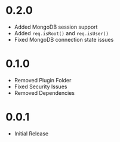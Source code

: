 0.2.0 
==================

  * Added MongoDB session support 
  * Added `req.isRoot()` and `req.isUser()` 
  * Fixed MongoDB connection state issues

0.1.0 
==================

  * Removed Plugin Folder
  * Fixed Security Issues
  * Removed Dependencies

0.0.1 
==================

  * Initial Release